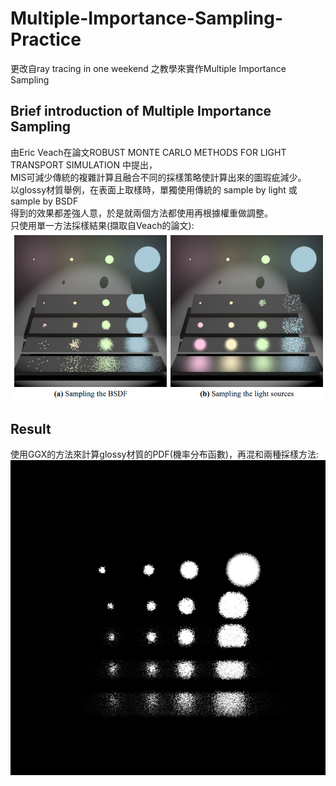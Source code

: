 # Multiple-Importance-Sampling-Practice
更改自ray tracing in one weekend 之教學來實作Multiple Importance Sampling
## Brief introduction of Multiple Importance Sampling
由Eric Veach在論文ROBUST MONTE CARLO METHODS FOR LIGHT TRANSPORT SIMULATION 中提出，  
MIS可減少傳統的複雜計算且融合不同的採樣策略使計算出來的圖瑕疵減少。  
以glossy材質舉例，在表面上取樣時，單獨使用傳統的 sample by light 或 sample by BSDF  
得到的效果都差強人意，於是就兩個方法都使用再根據權重做調整。  
只使用單一方法採樣結果(擷取自Veach的論文):  
![image](https://github.com/zz4634266/Multiple-Importance-Sampling-Practice/blob/main/Veach-example.png?raw=true)
## Result
使用GGX的方法來計算glossy材質的PDF(機率分布函數)，再混和兩種採樣方法:  
![image](https://github.com/zz4634266/Multiple-Importance-Sampling-Practice/blob/main/mis.png?raw=true)
